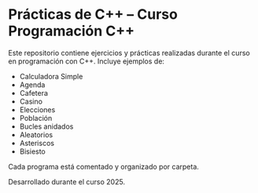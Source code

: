 # Prácticas de C++ – Curso Programación C++ 

Este repositorio contiene ejercicios y prácticas realizadas durante el curso en programación con C++. Incluye ejemplos de:

- Calculadora Simple
- Agenda 
- Cafetera
- Casino
- Elecciones
- Población
- Bucles anidados
- Aleatorios
- Asteriscos
- Bisiesto


Cada programa está comentado y organizado por carpeta.

Desarrollado durante el curso 2025.

